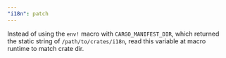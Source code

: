 ```yaml
---
"i18n": patch
---
```

Instead of using the `env!` macro with `CARGO_MANIFEST_DIR`, which returned the static string of `/path/to/crates/i18n`,
read this variable at macro runtime to match crate dir.
